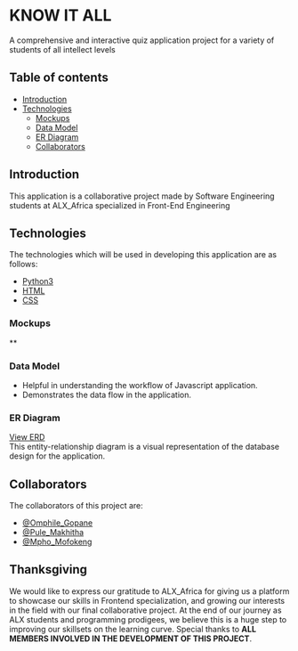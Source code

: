 # KNOW IT ALL
A comprehensive and interactive quiz application project for a variety of students of all intellect levels

## Table of contents

* [Introduction](#introduction)
* [Technologies](#technologies)
  * [Mockups](#mockups)
  * [Data Model](#data-model)
  * [ER Diagram](#er-diagram)
  * [Collaborators](#collaborators)

## Introduction

This application is a collaborative project made by Software Engineering students at ALX_Africa specialized in Front-End Engineering

## Technologies

The technologies which will be used in developing this application are as follows:

* [Python3](https://python.com)
* [HTML](https://html.com/)
* [CSS](https://tailwindcss.com/)
### Mockups

**

### Data Model

- Helpful in understanding the workflow of Javascript application.
- Demonstrates the data flow in the application.


### ER Diagram

[View ERD](https://www.lucidchart.com/invitations/accept/4959f428-f905-44ff-9a82-1cd55f6cf960)
<br/>This entity-relationship diagram is a visual representation of the database design for the application.

## Collaborators
The collaborators of this project are:
* [@Omphile_Gopane](https://github.com/TimotyGrey1005)
* [@Pule_Makhitha]()
* [@Mpho_Mofokeng]()

## Thanksgiving

We would like to express our gratitude to ALX_Africa for giving us a platform to showcase our skills in Frontend specialization, and growing our interests in the field with our final collaborative project. At the end of our journey as ALX students and programming prodigees, we believe this is a huge step to improving our skillsets on the learning curve.
Special thanks to **ALL MEMBERS INVOLVED IN THE DEVELOPMENT OF THIS PROJECT**.
